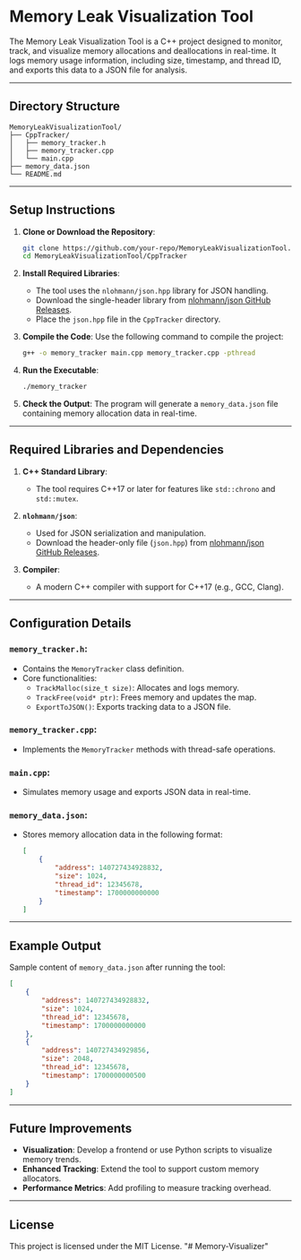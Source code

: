 
# Memory Leak Visualization Tool

The Memory Leak Visualization Tool is a C++ project designed to monitor, track, and visualize memory allocations and deallocations in real-time. It logs memory usage information, including size, timestamp, and thread ID, and exports this data to a JSON file for analysis.

---

## Directory Structure

```
MemoryLeakVisualizationTool/
├── CppTracker/
│   ├── memory_tracker.h
│   ├── memory_tracker.cpp
│   └── main.cpp
├── memory_data.json
└── README.md
```

---

## Setup Instructions

1. **Clone or Download the Repository**:
   ```bash
   git clone https://github.com/your-repo/MemoryLeakVisualizationTool.git
   cd MemoryLeakVisualizationTool/CppTracker
   ```

2. **Install Required Libraries**:
   - The tool uses the `nlohmann/json.hpp` library for JSON handling.
   - Download the single-header library from [nlohmann/json GitHub Releases](https://github.com/nlohmann/json/releases).
   - Place the `json.hpp` file in the `CppTracker` directory.

3. **Compile the Code**:
   Use the following command to compile the project:
   ```bash
   g++ -o memory_tracker main.cpp memory_tracker.cpp -pthread
   ```

4. **Run the Executable**:
   ```bash
   ./memory_tracker
   ```

5. **Check the Output**:
   The program will generate a `memory_data.json` file containing memory allocation data in real-time.

---

## Required Libraries and Dependencies

1. **C++ Standard Library**:
   - The tool requires C++17 or later for features like `std::chrono` and `std::mutex`.

2. **`nlohmann/json`**:
   - Used for JSON serialization and manipulation.
   - Download the header-only file (`json.hpp`) from [nlohmann/json GitHub Releases](https://github.com/nlohmann/json/releases).

3. **Compiler**:
   - A modern C++ compiler with support for C++17 (e.g., GCC, Clang).

---

## Configuration Details

### `memory_tracker.h`:
- Contains the `MemoryTracker` class definition.
- Core functionalities:
  - `TrackMalloc(size_t size)`: Allocates and logs memory.
  - `TrackFree(void* ptr)`: Frees memory and updates the map.
  - `ExportToJSON()`: Exports tracking data to a JSON file.

### `memory_tracker.cpp`:
- Implements the `MemoryTracker` methods with thread-safe operations.

### `main.cpp`:
- Simulates memory usage and exports JSON data in real-time.

### `memory_data.json`:
- Stores memory allocation data in the following format:
  ```json
  [
      {
          "address": 140727434928832,
          "size": 1024,
          "thread_id": 12345678,
          "timestamp": 1700000000000
      }
  ]
  ```

---

## Example Output

Sample content of `memory_data.json` after running the tool:

```json
[
    {
        "address": 140727434928832,
        "size": 1024,
        "thread_id": 12345678,
        "timestamp": 1700000000000
    },
    {
        "address": 140727434929856,
        "size": 2048,
        "thread_id": 12345678,
        "timestamp": 1700000000500
    }
]
```

---

## Future Improvements

- **Visualization**: Develop a frontend or use Python scripts to visualize memory trends.
- **Enhanced Tracking**: Extend the tool to support custom memory allocators.
- **Performance Metrics**: Add profiling to measure tracking overhead.

---

## License

This project is licensed under the MIT License.
"# Memory-Visualizer" 
